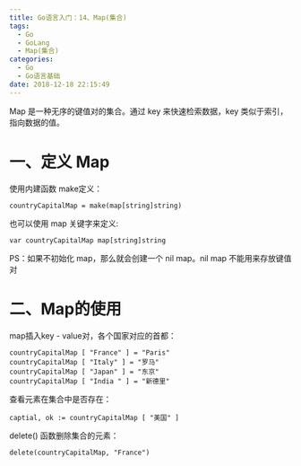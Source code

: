 ```yaml
---
title: Go语言入门：14、Map(集合)
tags:
  - Go
  - GoLang
  - Map(集合)
categories:
  - Go
  - Go语言基础
date: 2018-12-18 22:15:49
---
```


Map 是一种无序的键值对的集合。通过 key 来快速检索数据，key 类似于索引，指向数据的值。
# 一、定义 Map
使用内建函数 make定义：
```
countryCapitalMap = make(map[string]string)
```

也可以使用 map 关键字来定义:
```
var countryCapitalMap map[string]string
```
PS：如果不初始化 map，那么就会创建一个 nil map。nil map 不能用来存放键值对

# 二、Map的使用
map插入key - value对，各个国家对应的首都：
```
countryCapitalMap [ "France" ] = "Paris"
countryCapitalMap [ "Italy" ] = "罗马"
countryCapitalMap [ "Japan" ] = "东京"
countryCapitalMap [ "India " ] = "新德里"
```

查看元素在集合中是否存在：
```
captial, ok := countryCapitalMap [ "美国" ]
```

delete() 函数删除集合的元素：
```
delete(countryCapitalMap, "France")
```